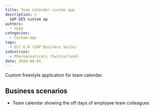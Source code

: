 ```yaml
---
title: Team calendar custom app
description: >
  SAP UI5 custom ap
authors:
  - nype
categories:
  - Custom app
tags:
  - ECC 6.0 (SAP Business Suite)
industries:
  - Pharmaceuticals (Switzerland)
date: 2016-08-01
---
```


<!-- more -->

Custom freestyle application for team calendar.

## Business scenarios
- Team calendar showing the off days of employee team colleagues




